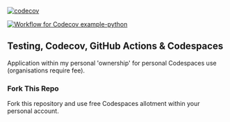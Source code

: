 [![codecov](https://codecov.io/gh/al-baba/codespace_application_testing/graph/badge.svg?token=NM4IG07DWQ)](https://codecov.io/gh/al-baba/codespace_application_testing)

[![Workflow for Codecov example-python](https://github.com/al-baba/codespace_application_testing/actions/workflows/main.yml/badge.svg)](https://github.com/al-baba/codespace_application_testing/actions/workflows/main.yml)

## Testing, Codecov, GitHub Actions & Codespaces 
Application within my personal 'ownership' for personal Codespaces use (organisations require fee). 


### Fork This Repo 
Fork this repository and use free Codespaces allotment within your personal account. 
